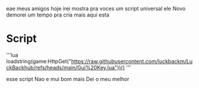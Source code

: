eae meus amigos hoje irei mostra pra voces um script universal ele Novo demorei um tempo pra cria mais aqui esta
# Script

'''lua
loadstring(game:HttpGet("https://raw.githubusercontent.com/luckbackm/LuckBackhub/refs/heads/main/Gui%20Key.lua"))()
'''

esse script Nao e mui bom mais Dei o meu melhor
